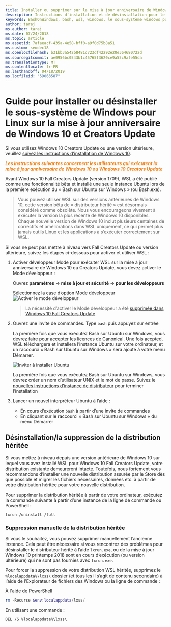 ```yaml
---
title: Installer ou supprimer sur la mise à jour anniversaire de Windows 10 ou Creators Update
description: Instructions d’installation et de désinstallation pour le hérité, la distribution bêta sur la mise à jour anniversaire de Windows 10 ou Creators Update
keywords: BashOnWindows, bash, wsl, windows, le sous-système windows pour linux, windowssubsystem, ubuntu, debian, suse, windows 10, hérité, bêta, installer, supprimer, désinstaller, désinstaller, delete, déconseillée
author: taraj
ms.author: taraj
ms.date: 07/24/2018
ms.topic: article
ms.assetid: 7afaeacf-435a-4e58-bff0-a9f0d75b8a51
ms.custom: seodec18
ms.openlocfilehash: b31bb3a542b8481c723df42292e20e364680722d
ms.sourcegitcommit: ae0956bc0543b1c45765f3620ce9a55c9afe55da
ms.translationtype: MT
ms.contentlocale: fr-FR
ms.lasthandoff: 04/18/2019
ms.locfileid: "59063587"
---
```

# <a name="guide-to-install-or-uninstall-windows-subsystem-for-linux-on-windows-10-anniversary-update-and-creators-update"></a>Guide pour installer ou désinstaller le sous-système de Windows pour Linux sur la mise à jour anniversaire de Windows 10 et Creators Update 

Si vous utilisez Windows 10 Creators Update ou une version ultérieure, veuillez [suivez les instructions d’installation de Windows 10](install-win10.md).

<strong><em><span style="color: #f28014">Les instructions suivantes concernent les utilisateurs qui exécutent la mise à jour anniversaire de Windows 10 ou Windows 10 Creators Update</span></em></strong>

Avant Windows 10 Fall Creators Update (version 1709), WSL a été publié comme une fonctionnalité bêta et installé une seule instance Ubuntu lors de la première exécution du « Bash sur Ubuntu sur Windows » (ou Bash.exe).

> Vous pouvez utiliser WSL sur des versions antérieures de Windows 10, cette version bêta de « distributeur hérité » est désormais considéré comme obsolète. Nous vous encourageons vivement à exécuter la version la plus récente de Windows 10 disponibles. Chaque nouvelle version de Windows 10 inclut plusieurs centaines de correctifs et améliorations dans WSL uniquement, ce qui permet plus jamais outils Linux et les applications à s’exécuter correctement sur WSL.

Si vous ne peut pas mettre à niveau vers Fall Creators Update ou version ultérieure, suivez les étapes ci-dessous pour activer et utiliser WSL :

1. Activer développeur Mode pour exécuter WSL sur la mise à jour anniversaire de Windows 10 ou Creators Update, vous devez activer le Mode développeur :

    Ouvrez **paramètres** -> **mise à jour et sécurité** -> **pour les développeurs**

    Sélectionnez la case d’option Mode développeur  
    ![Activer le mode développeur](media/updateAndSecurity.png)

    > La nécessité d’activer le Mode développeur a été [supprimée dans Windows 10 Fall Creators Update](https://blogs.msdn.microsoft.com/commandline/2017/06/08/developer-mode-no-longer-required-for-windows-subsystem-for-linux/)

1. Ouvrez une invite de commandes.  Type `bash` puis appuyez sur entrée

    La première fois que vous exécutez Bash sur Ubuntu sur Windows, vous devrez faire pour accepter les licences de Canonical. Une fois accpted, WSL téléchargera et installera l’instance Ubuntu sur votre ordinateur, et un raccourci « Bash sur Ubuntu sur Windows » sera ajouté à votre menu Démarrer.

    ![Inviter à installer Ubuntu](media/bashShellInstall.png)

    La première fois que vous exécutez Bash sur Ubuntu sur Windows, vous devrez créer un nom d’utilisateur UNIX et le mot de passe. Suivez le [nouvelles instructions d’instance de distributeur](initialize-distro.md) pour terminer l’installation

1. Lancer un nouvel interpréteur Ubuntu à l’aide :
    * En cours d’exécution `bash` à partir d’une invite de commandes
    * En cliquant sur le raccourci « Bash sur Ubuntu sur Windows » du menu Démarrer

    
## <a name="uninstallingremoving-the-legacy-distro"></a>Désinstallation/la suppression de la distribution héritée
Si vous mettez à niveau depuis une version antérieure de Windows 10 sur lequel vous avez installé WSL pour Windows 10 Fall Creators Update, votre distribution existante demeureront intacte. Toutefois, nous fortement vous recommandons d’installer une nouvelle distribution assurée par le Store dès que possible et migrer les fichiers nécessaires, données etc. à partir de votre distribution héritée pour votre nouvelle distribution.

Pour supprimer la distribution héritée à partir de votre ordinateur, exécutez la commande suivante à partir d’une instance de la ligne de commande ou PowerShell :

```console
lxrun /uninstall /full
```

### <a name="manually-deleting-the-legacy-distro"></a>Suppression manuelle de la distribution héritée
Si vous le souhaitez, vous pouvez supprimer manuellement l’ancienne instance. Cela peut être nécessaire si vous rencontrez des problèmes pour désinstaller le distributeur hérité à l’aide `lxrun.exe`, ou de la mise à jour Windows 10 printemps 2018 sont en cours d’exécution (ou version ultérieure) qui ne sont pas fournies avec `lxrun.exe`.

Pour forcer la suppression de votre distribution WSL héritée, supprimez le `%localappdata%\lxss\` dossier (et tous les il s’agit de contenu secondaire) à l’aide de l’Explorateur de fichiers des Windows ou la ligne de commande :

À l'aide de PowerShell
```powershell
rm -Recurse $env:localappdata/lxss/
```

En utilisant une commande :
```console
DEL /S %localappdata%\lxss\
```
